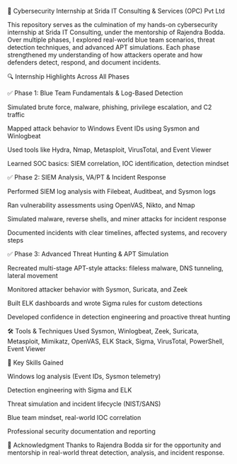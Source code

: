 
🚀 Cybersecurity Internship at Srida IT Consulting & Services (OPC) Pvt Ltd

This repository serves as the culmination of my hands-on cybersecurity internship at Srida IT Consulting, under the mentorship of Rajendra Bodda. Over multiple phases, I explored real-world blue team scenarios, threat detection techniques, and advanced APT simulations. Each phase strengthened my understanding of how attackers operate and how defenders detect, respond, and document incidents.

🔍 Internship Highlights Across All Phases

✅ Phase 1: Blue Team Fundamentals & Log-Based Detection

Simulated brute force, malware, phishing, privilege escalation, and C2 traffic

Mapped attack behavior to Windows Event IDs using Sysmon and Winlogbeat

Used tools like Hydra, Nmap, Metasploit, VirusTotal, and Event Viewer

Learned SOC basics: SIEM correlation, IOC identification, detection mindset

✅ Phase 2: SIEM Analysis, VA/PT & Incident Response

Performed SIEM log analysis with Filebeat, Auditbeat, and Sysmon logs

Ran vulnerability assessments using OpenVAS, Nikto, and Nmap

Simulated malware, reverse shells, and miner attacks for incident response

Documented incidents with clear timelines, affected systems, and recovery steps

✅ Phase 3: Advanced Threat Hunting & APT Simulation

Recreated multi-stage APT-style attacks: fileless malware, DNS tunneling, lateral movement

Monitored attacker behavior with Sysmon, Suricata, and Zeek

Built ELK dashboards and wrote Sigma rules for custom detections

Developed confidence in detection engineering and proactive threat hunting

🛠️ Tools & Techniques Used
Sysmon, Winlogbeat, Zeek, Suricata, Metasploit, Mimikatz, OpenVAS, ELK Stack, Sigma, VirusTotal, PowerShell, Event Viewer

🧠 Key Skills Gained

Windows log analysis (Event IDs, Sysmon telemetry)

Detection engineering with Sigma and ELK

Threat simulation and incident lifecycle (NIST/SANS)

Blue team mindset, real-world IOC correlation

Professional security documentation and reporting

🙏 Acknowledgment
Thanks to Rajendra Bodda sir for the opportunity and mentorship in real-world threat detection, analysis, and incident response.

